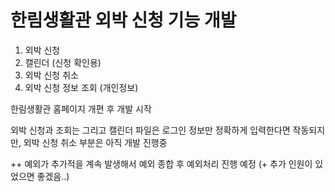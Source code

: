 # 한림생활관 외박 신청 기능 개발 

1) 외박 신청
2) 캘린더 (신청 확인용)
3) 외박 신청 취소
4) 외박 신청 정보 조회 (개인정보)

한림생활관 홈페이지 개편 후 개발 시작

외박 신청과 조회는 그리고 캘린더 파일은 로그인 정보만 정확하게 입력한다면 작동되지만, 외박 신청 취소 부분은 아직 개발 진행중

++ 예외가 추가적을 계속 발생해서 예외 종합 후 예외처리 진행 예정 (+ 추가 인원이 있었으면 좋겠음..)
